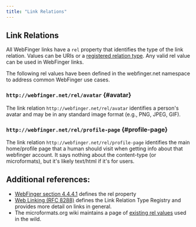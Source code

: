 ```yaml
---
title: "Link Relations"
---
```


## Link Relations

All WebFinger links have a `rel` property that identifies the type of the link relation.
Values can be URIs or a [registered relation type](https://www.iana.org/assignments/link-relations/).
Any valid rel value can be used in WebFinger links.

The following rel values have been defined in the webfinger.net namespace to address common WebFinger use cases.

### `http://webfinger.net/rel/avatar` {#avatar}

The link relation `http://webfinger.net/rel/avatar` identifies a person's
avatar and may be in any standard image format (e.g., PNG, JPEG, GIF).

### `http://webfinger.net/rel/profile-page` {#profile-page}

The link relation `http://webfinger.net/rel/profile-page` identifies the main
home/profile page that a human should visit when getting info about that
webfinger account. It says nothing about the content-type (or microformats),
but it's likely text/html if it's for users.

## Additional references:

* [WebFinger section 4.4.4.1](https://www.rfc-editor.org/rfc/rfc7033#section-4.4.4.1) defines the rel property
* [Web Linking (RFC 8288)](https://www.rfc-editor.org/rfc/rfc8288.html) defines the Link Relation Type Registry and provides more detail on links in general.
* The microformats.org wiki maintains a page of [existing rel values](https://microformats.org/wiki/existing-rel-values) used in the wild.

